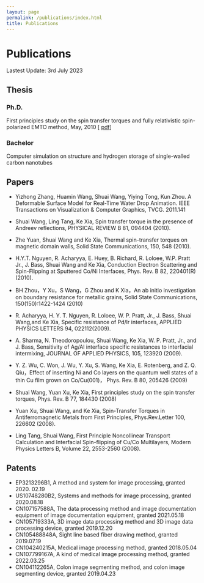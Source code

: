 ```yaml
---
layout: page
permalink: /publications/index.html
title: Publications
---
```


# Publications 

Lastest Update: 3rd July 2023

## Thesis

### Ph.D.
First principles study on the spin transfer torques and fully relativistic spin-polarized EMTO method, May, 2010 [ [pdf](./mypaper/thesis/wangshuaiphd.pdf)]

### Bachelor
Computer simulation on structure and hydrogen storage of single-walled carbon nanotubes

## Papers

- Yizhong Zhang, Huamin Wang, Shuai Wang, Yiying Tong, Kun Zhou. A Deformable Surface Model for Real-Time Water Drop Animation. IEEE Transactions on Visualization & Computer Graphics, TVCG. 2011.141

- Shuai Wang, Ling Tang, Ke Xia, Spin transfer torque in the presence of Andreev reflections, PHYSICAL REVIEW B 81, 094404 (2010). 

- Zhe Yuan, Shuai Wang and Ke Xia, Thermal spin-transfer torques on magnetic domain walls, Solid State Communications, 150, 548 (2010). 

- H.Y.T. Nguyen, R. Acharyya, E. Huey, B. Richard, R. Loloee, W.P. Pratt Jr., J. Bass, Shuai Wang and Ke Xia, Conduction Electron Scattering and Spin-Flipping at Sputtered Co/Ni Interfaces, Phys. Rev. B 82, 220401(R) (2010). 

- BH Zhou，Y Xu，S Wang，G Zhou and K Xia，An ab initio investigation on boundary resistance for metallic grains, Solid State Communications, 150(150):1422-1424 (2010)

- R. Acharyya, H. Y. T. Nguyen, R. Loloee, W. P. Pratt, Jr., J. Bass, Shuai Wang,and Ke Xia, Specific resistance of Pd/Ir interfaces, APPLIED PHYSICS LETTERS 94, 022112(2009). 

- A. Sharma, N. Theodoropoulou, Shuai Wang, Ke Xia, W. P. Pratt, Jr., and J. Bass, Sensitivity of Ag/Al interface specific resistances to interfacial intermixing, JOURNAL OF APPLIED PHYSICS, 105, 123920 (2009). 

- Y. Z. Wu, C. Won, J. Wu, Y. Xu, S. Wang, Ke Xia, E. Rotenberg, and Z. Q. Qiu，Effect of inserting Ni and Co layers on the quantum well states of a thin Cu film grown on Co/Cu(001)， Phys. Rev. B 80, 205426 (2009) 

- Shuai Wang, Yuan Xu, Ke Xia, First principles study on the spin transfer torques, Phys. Rev. B 77, 184430 (2008) 

- Yuan Xu, Shuai Wang, and Ke Xia, Spin-Transfer Torques in Antiferromagnetic Metals from First Principles, Phys.Rev.Letter 100, 226602 (2008). 

- Ling Tang, Shuai Wang, First Principle Noncollinear Transport Calculation and Interfacial Spin-flipping of Cu/Co Multilayers, Modern Physics Letters B, Volume 22, 2553-2560 (2008).

## Patents

- EP3213296B1, A method and system for image processing, granted 2020. 02.19
- US10748280B2, Systems and methods for image processing, granted 2020.08.18
- CN107157588A, The data processing method and image documentation equipment of image documentation equipment, granted 2021.05.18
- CN105719333A, 3D image data processing method and 3D image data processing device, granted 2019.12.20
- CN105488848A, Sight line based fiber drawing method, granted 2019.07.19
- CN104240215A, Medical image processing method, granted 2018.05.04
- CN107799167A, A kind of medical image processing method, granted 2022.03.25
- CN104112265A, Colon image segmenting method, and colon image segmenting device, granted 2019.04.23



